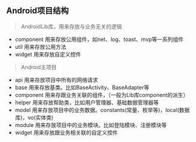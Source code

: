 ## Android项目结构
> AndroidLib库，用来存放与业务无关的逻辑
* component 用来存放公用组件，如net、log、toast、mvp等一系列组件
* util 用来存放公用方法
* widget 用来存放自定义控件
> Android主项目
* api  用来存放项目中所有的网络请求
* base 用来存放基类。比如BaseActivity、BaseAdapter等
* component 用来存跟业务关联的组件，（一般为Lib库component的派生）
* helper 用来存放帮助类，比如用户管理器、基础数据管理器等
* model 用来存放项目中的业务数据。constants(常量、枚举等)，local(数据库)，vo(实体类)
* module 用来存放项目中的业务模块。比如登陆模块、注册模块等
* widget 用来存放跟业务相关联的自定义控件